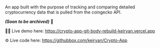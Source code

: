 An app built with the purpose of tracking and comparing detailed cryptocurrency data that is pulled from the coingecko API. 

_**(Soon to be archived)**_ 🦎

👨‍💻 Live demo here: https://crypto-app-git-body-rebuild-keiryan.vercel.app

⚙️ Live code here: https://githubbox.com/keiryan/Crypto-App

